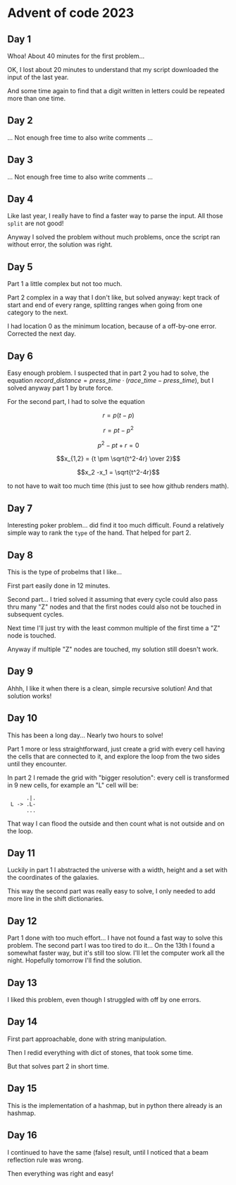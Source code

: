 # Advent of code 2023


## Day 1

Whoa! About 40 minutes for the first problem...

OK, I lost about 20 minutes to understand that my script downloaded the
input of the last year.

And some time again to find that a digit written in letters could be
repeated more than one time.


## Day 2

... Not enough free time to also write comments ...


## Day 3

... Not enough free time to also write comments ...


## Day 4

Like last year, I really have to find a faster way to parse the input.
All those `split` are not good!

Anyway I solved the problem without much problems, once the script
ran without error, the solution was right.


## Day 5

Part 1 a little complex but not too much.

Part 2 complex in a way that I don't like, but solved anyway:
kept track of start and end of every range, splitting ranges
when going from one category to the next.

I had location 0 as the minimum location, because of a off-by-one
error. Corrected the next day.


## Day 6

Easy enough problem. I suspected that in part 2 you had to solve,
the equation $record\_distance = press\_time · (race\_time - press\_time)$,
but I solved anyway part 1 by brute force.

For the second part, I had to solve the equation

$$r = p (t-p)$$

$$r = pt - p^2$$

$$p^2-pt+r=0$$

$$x_{1,2} = {t \pm \sqrt{t^2-4r} \over 2}$$

$$x_2 -x_1 = \sqrt{t^2-4r}$$

to not have to wait too much time (this just to see how
github renders math).


## Day 7

Interesting poker problem... did find it too much difficult.
Found a relatively simple way to rank the `type` of the hand.
That helped for part 2.


## Day 8

This is the type of probelms that I like...

First part easily done in 12 minutes.

Second part... I tried solved it assuming that every cycle could
also pass thru many "Z" nodes and that the first nodes
could also not be touched in subsequent cycles.

Next time I'll just try with the least common multiple
of the first time a "Z" node is touched.

Anyway if multiple "Z" nodes are touched, my solution
still doesn't work.


## Day 9

Ahhh, I like it when there is a clean, simple recursive
solution! And that solution works!


## Day 10

This has been a long day...
Nearly two hours to solve!

Part 1 more or less straightforward, just create a grid with every cell
having the cells that are connected to it, and explore the loop from the
two sides until they encounter.

In part 2 I remade the grid with "bigger resolution": every cell is transformed
in 9 new cells, for example an "L" cell will be:

```
      .|.
 L -> .L-
      ...
```

That way I can flood the outside and then count what is not outside and
on the loop.


## Day 11

Luckily in part 1 I abstracted the universe with a width, height and
a set with the coordinates of the galaxies.

This way the second part was really easy to solve, I only needed
to add more line in the shift dictionaries.


## Day 12

Part 1 done with too much effort... I have not found a fast way
to solve this problem.
The second part I was too tired to do it...
On the 13th I found a somewhat faster way, but it's
still too slow. I'll let the computer work all the night.
Hopefully tomorrow I'll find the solution.


## Day 13

I liked this problem, even though I struggled with off by one
errors.


## Day 14

First part approachable, done with string manipulation.

Then I redid everything with dict of stones, that took some time.

But that solves part 2 in short time.


## Day 15

This is the implementation of a hashmap, but in python there
already is an hashmap.


## Day 16

I continued to have the same (false) result, until I noticed that a 
beam reflection rule was wrong.

Then everything was right and easy!
